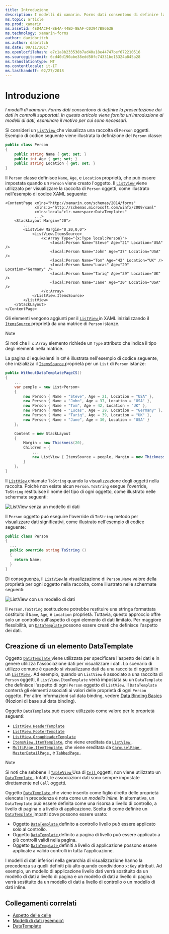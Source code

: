```yaml
---
title: Introduzione
description: I modelli di xamarin. Forms dati consentono di definire la presentazione dei dati in controlli supportati. In questo articolo viene fornita un'introduzione ai modelli di dati, esaminare il motivo per cui sono necessari.
ms.topic: article
ms.prod: xamarin
ms.assetid: 4ED4ACF4-BE4A-44ED-8EAF-C03947B8663B
ms.technology: xamarin-forms
author: davidbritch
ms.author: dabritch
ms.date: 09/11/2017
ms.openlocfilehash: e7c1a8b233538b7ad40a18e44747bef672210516
ms.sourcegitcommit: 6cd40d190abe38edd50fc74331be15324a845a28
ms.translationtype: MT
ms.contentlocale: it-IT
ms.lasthandoff: 02/27/2018
---
```

# <a name="introduction"></a>Introduzione

_I modelli di xamarin. Forms dati consentono di definire la presentazione dei dati in controlli supportati. In questo articolo viene fornita un'introduzione ai modelli di dati, esaminare il motivo per cui sono necessari._

Si consideri un [ `ListView` ](https://developer.xamarin.com/api/type/Xamarin.Forms.ListView/) che visualizza una raccolta di `Person` oggetti. Esempio di codice seguente viene illustrata la definizione del `Person` classe:

```csharp
public class Person
{
    public string Name { get; set; }
    public int Age { get; set; }
    public string Location { get; set; }
}
```

Il `Person` classe definisce `Name`, `Age`, e `Location` proprietà, che può essere impostata quando un `Person` viene creato l'oggetto. Il [ `ListView` ](https://developer.xamarin.com/api/type/Xamarin.Forms.ListView/) viene utilizzato per visualizzare la raccolta di `Person` oggetti, come illustrato nell'esempio di codice XAML seguente:

```xaml
<ContentPage xmlns="http://xamarin.com/schemas/2014/forms"
             xmlns:x="http://schemas.microsoft.com/winfx/2009/xaml"
             xmlns:local="clr-namespace:DataTemplates"
             ...>
    <StackLayout Margin="20">
        ...
        <ListView Margin="0,20,0,0">
            <ListView.ItemsSource>
                <x:Array Type="{x:Type local:Person}">
                    <local:Person Name="Steve" Age="21" Location="USA" />
                    <local:Person Name="John" Age="37" Location="USA" />
                    <local:Person Name="Tom" Age="42" Location="UK" />
                    <local:Person Name="Lucas" Age="29" Location="Germany" />
                    <local:Person Name="Tariq" Age="39" Location="UK" />
                    <local:Person Name="Jane" Age="30" Location="USA" />
                </x:Array>
            </ListView.ItemsSource>
        </ListView>
    </StackLayout>
</ContentPage>
```

Gli elementi vengono aggiunti per il [ `ListView` ](https://developer.xamarin.com/api/type/Xamarin.Forms.ListView/) in XAML inizializzando il [ `ItemsSource` ](https://developer.xamarin.com/api/property/Xamarin.Forms.ItemsView%3CTVisual%3E.ItemsSource/) proprietà da una matrice di `Person` istanze.

> [!NOTE]
> Si noti che il `x:Array` elemento richiede un `Type` attributo che indica il tipo degli elementi nella matrice.

La pagina di equivalenti in c# è illustrata nell'esempio di codice seguente, che inizializza il [ `ItemsSource` ](https://developer.xamarin.com/api/property/Xamarin.Forms.ItemsView%3CTVisual%3E.ItemsSource/) proprietà per un `List` di `Person` istanze:

```csharp
public WithoutDataTemplatePageCS()
{
    ...
    var people = new List<Person>
    {
        new Person { Name = "Steve", Age = 21, Location = "USA" },
        new Person { Name = "John", Age = 37, Location = "USA" },
        new Person { Name = "Tom", Age = 42, Location = "UK" },
        new Person { Name = "Lucas", Age = 29, Location = "Germany" },
        new Person { Name = "Tariq", Age = 39, Location = "UK" },
        new Person { Name = "Jane", Age = 30, Location = "USA" }
    };

    Content = new StackLayout
    {
        Margin = new Thickness(20),
        Children = {
            ...
            new ListView { ItemsSource = people, Margin = new Thickness(0, 20, 0, 0) }
        }
    };
}
```

Il [ `ListView` ](https://developer.xamarin.com/api/type/Xamarin.Forms.ListView/) chiamate `ToString` quando la visualizzazione degli oggetti nella raccolta. Poiché non esiste alcun `Person.ToString` esegue l'override, `ToString` restituisce il nome del tipo di ogni oggetto, come illustrato nelle schermate seguenti:

![](introduction-images/no-data-template.png "ListView senza un modello di dati")

Il `Person` oggetto può eseguire l'override di `ToString` metodo per visualizzare dati significativi, come illustrato nell'esempio di codice seguente:

```csharp
public class Person
{
  ...
  public override string ToString ()
  {
    return Name;
  }
}
```

Di conseguenza, il [ `ListView` ](https://developer.xamarin.com/api/type/Xamarin.Forms.ListView/) la visualizzazione di `Person.Name` valore della proprietà per ogni oggetto nella raccolta, come illustrato nelle schermate seguenti:

![](introduction-images/override-tostring.png "ListView con un modello di dati")

Il `Person.ToString` sostituzione potrebbe restituire una stringa formattata costituito il `Name`, `Age`, e `Location` proprietà. Tuttavia, questo approccio offre solo un controllo sull'aspetto di ogni elemento di dati limitato. Per maggiore flessibilità, un [ `DataTemplate` ](https://developer.xamarin.com/api/type/Xamarin.Forms.DataTemplate/) possono essere creati che definisce l'aspetto dei dati.

## <a name="creating-a-datatemplate"></a>Creazione di un elemento DataTemplate

Oggetto [ `DataTemplate` ](https://developer.xamarin.com/api/type/Xamarin.Forms.DataTemplate/) viene utilizzata per specificare l'aspetto dei dati e in genere utilizza l'associazione dati per visualizzare i dati. Lo scenario di utilizzo comune è quando si visualizzano dati da una raccolta di oggetti in un [ `ListView` ](https://developer.xamarin.com/api/type/Xamarin.Forms.ListView/). Ad esempio, quando un `ListView` è associato a una raccolta di `Person` oggetti, il `ListView.ItemTemplate` verrà impostata su un `DataTemplate` che definisce l'aspetto di ogni `Person` oggetto di `ListView`. Il `DataTemplate` conterrà gli elementi associati ai valori delle proprietà di ogni `Person` oggetto. Per altre informazioni sul data binding, vedere [Data Binding Basics](~/xamarin-forms/xaml/xaml-basics/data-binding-basics.md) (Nozioni di base sul data binding).

Oggetto [ `DataTemplate` ](https://developer.xamarin.com/api/type/Xamarin.Forms.DataTemplate/) può essere utilizzato come valore per le proprietà seguenti:

- [`ListView.HeaderTemplate`](https://developer.xamarin.com/api/property/Xamarin.Forms.ListView.HeaderTemplate/)
- [`ListView.FooterTemplate`](https://developer.xamarin.com/api/property/Xamarin.Forms.ListView.FooterTemplate/)
- [`ListView.GroupHeaderTemplate`](https://developer.xamarin.com/api/property/Xamarin.Forms.ListView.GroupHeaderTemplate/)
- [`ItemsView.ItemTemplate`](https://developer.xamarin.com/api/type/Xamarin.Forms.ItemsView%3CTVisual%3E/), che viene ereditata da [ `ListView` ](https://developer.xamarin.com/api/type/Xamarin.Forms.ListView/).
- [`MultiPage.ItemTemplate`](https://developer.xamarin.com/api/type/Xamarin.Forms.MultiPage%3CT%3E/), che viene ereditata da [ `CarouselPage` ](https://developer.xamarin.com/api/type/Xamarin.Forms.CarouselPage/), [ `MasterDetailPage` ](https://developer.xamarin.com/api/type/Xamarin.Forms.MasterDetailPage/), e [ `TabbedPage` ](https://developer.xamarin.com/api/type/Xamarin.Forms.TabbedPage/).

> [!NOTE]
> Si noti che sebbene il [ `TableView` ](https://developer.xamarin.com/api/type/Xamarin.Forms.TableView/) Usa di [ `Cell` ](https://developer.xamarin.com/api/type/Xamarin.Forms.Cell/) oggetti, non viene utilizzato un [ `DataTemplate` ](https://developer.xamarin.com/api/type/Xamarin.Forms.DataTemplate/). Infatti, le associazioni dati sono sempre impostate direttamente nel `Cell` oggetti.

Oggetto [ `DataTemplate` ](https://developer.xamarin.com/api/type/Xamarin.Forms.DataTemplate/) che viene inserito come figlio diretto delle proprietà elencate in precedenza è nota come un *modello inline*. In alternativa, un `DataTemplate` può essere definita come una risorsa a livello di controllo, a livello di pagina o a livello di applicazione. Scelta di come definire un [ `DataTemplate` ](https://developer.xamarin.com/api/type/Xamarin.Forms.DataTemplate/) impatti dove possono essere usato:

- Oggetto [ `DataTemplate` ](https://developer.xamarin.com/api/type/Xamarin.Forms.DataTemplate/) definito a controllo livello può essere applicato solo al controllo.
- Oggetto [ `DataTemplate` ](https://developer.xamarin.com/api/type/Xamarin.Forms.DataTemplate/) definito a pagina di livello può essere applicato a più controlli validi nella pagina.
- Oggetto [ `DataTemplate` ](https://developer.xamarin.com/api/type/Xamarin.Forms.DataTemplate/) definiti a livello di applicazione possono essere applicate a valido controlli in tutta l'applicazione.

I modelli di dati inferiori nella gerarchia di visualizzazione hanno la precedenza su quelli definiti più alto quando condividono `x:Key` attributi. Ad esempio, un modello di applicazione livello dati verrà sostituito da un modello di dati a livello di pagina e un modello di dati a livello di pagina verrà sostituito da un modello di dati a livello di controllo o un modello di dati inline.


## <a name="related-links"></a>Collegamenti correlati

- [Aspetto delle celle](~/xamarin-forms/user-interface/listview/customizing-cell-appearance.md)
- [Modelli di dati (esempio)](https://developer.xamarin.com/samples/xamarin-forms/templates/datatemplates/)
- [DataTemplate](https://developer.xamarin.com/api/type/Xamarin.Forms.DataTemplate/)
